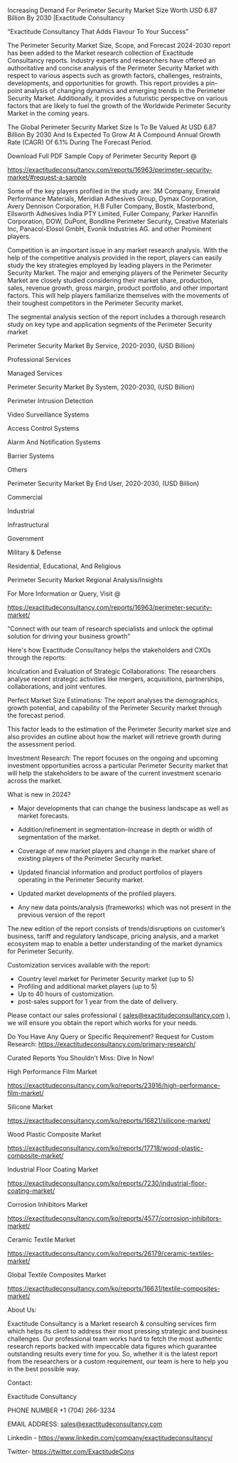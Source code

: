 Increasing Demand For Perimeter Security Market Size Worth USD 6.87 Billion By 2030 |Exactitude Consultancy

“Exactitude Consultancy That Adds Flavour To Your Success”

The Perimeter Security Market Size, Scope, and Forecast 2024-2030 report has been added to the Market research collection of Exactitude Consultancy reports. Industry experts and researchers have offered an authoritative and concise analysis of the Perimeter Security Market with respect to various aspects such as growth factors, challenges, restraints, developments, and opportunities for growth. This report provides a pin-point analysis of changing dynamics and emerging trends in the Perimeter Security Market. Additionally, it provides a futuristic perspective on various factors that are likely to fuel the growth of the Worldwide Perimeter Security Market in the coming years.

The Global Perimeter Security Market Size Is To Be Valued At USD 6.87 Billion By 2030 And Is Expected To Grow At A Compound Annual Growth Rate (CAGR) Of 6.1% During The Forecast Period.

Download Full PDF Sample Copy of Perimeter Security Report @

https://exactitudeconsultancy.com/reports/16963/perimeter-security-market/#request-a-sample

Some of the key players profiled in the study are: 3M Company, Emerald Performance Materials, Meridian Adhesives Group, Dymax Corporation, Avery Dennison Corporation, H.B Fuller Company, Bostik, Masterbond, Ellsworth Adhesives India PTY Limited, Fuller Company, Parker Hannifin Corporation, DOW, DuPont, Bondline Perimeter Security, Creative Materials Inc, Panacol-Elosol GmbH, Evonik Industries AG. and other Prominent players.

Competition is an important issue in any market research analysis. With the help of the competitive analysis provided in the report, players can easily study the key strategies employed by leading players in the Perimeter Security Market. The major and emerging players of the Perimeter Security Market are closely studied considering their market share, production, sales, revenue growth, gross margin, product portfolio, and other important factors. This will help players familiarize themselves with the movements of their toughest competitors in the Perimeter Security market.

The segmental analysis section of the report includes a thorough research study on key type and application segments of the Perimeter Security market

Perimeter Security Market By Service, 2020-2030, (USD Billion)

Professional Services

Managed Services

Perimeter Security Market By System, 2020-2030, (USD Billion)

Perimeter Intrusion Detection

Video Surveillance Systems

Access Control Systems

Alarm And Notification Systems

Barrier Systems

Others

Perimeter Security Market By End User, 2020-2030, (USD Billion)

Commercial

Industrial

Infrastructural

Government

Military & Defense

Residential, Educational, And Religious



Perimeter Security Market Regional Analysis/Insights

For More Information or Query, Visit @

https://exactitudeconsultancy.com/reports/16963/perimeter-security-market/

“Connect with our team of research specialists and unlock the optimal solution for driving your business growth”

Here's how Exactitude Consultancy helps the stakeholders and CXOs through the reports:

Inculcation and Evaluation of Strategic Collaborations: The researchers analyse recent strategic activities like mergers, acquisitions, partnerships, collaborations, and joint ventures.

Perfect Market Size Estimations: The report analyses the demographics, growth potential, and capability of the Perimeter Security market through the forecast period.

This factor leads to the estimation of the Perimeter Security market size and also provides an outline about how the market will retrieve growth during the assessment period.

Investment Research: The report focuses on the ongoing and upcoming investment opportunities across a particular Perimeter Security market that will help the stakeholders to be aware of the current investment scenario across the market.

What is new in 2024?

- Major developments that can change the business landscape as well as market forecasts.

- Addition/refinement in segmentation–Increase in depth or width of segmentation of the market.

- Coverage of new market players and change in the market share of existing players of the Perimeter Security market.

- Updated financial information and product portfolios of players operating in the Perimeter Security  market.

- Updated market developments of the profiled players.

- Any new data points/analysis (frameworks) which was not present in the previous version of the report

The new edition of the report consists of trends/disruptions on customer’s business, tariff and regulatory landscape, pricing analysis, and a market ecosystem map to enable a better understanding of the market dynamics for Perimeter Security.

Customization services available with the report:

- Country level market for Perimeter Security market (up to 5)
- Profiling and additional market players (up to 5)
- Up to 40 hours of customization.
- post-sales support for 1 year from the date of delivery.

Please contact our sales professional ( sales@exactitudeconsultancy.com ),  we will ensure you obtain the report which works for your needs.

Do You Have Any Query or Specific Requirement? Request for Custom Research: https://exactitudeconsultancy.com/primary-research/

Curated Reports You Shouldn't Miss: Dive In Now!

High Performance Film Market

https://exactitudeconsultancy.com/ko/reports/23916/high-performance-film-market/

Silicone Market

https://exactitudeconsultancy.com/ko/reports/16821/silicone-market/

Wood Plastic Composite Market

https://exactitudeconsultancy.com/ko/reports/17718/wood-plastic-composite-market/

Industrial Floor Coating Market

https://exactitudeconsultancy.com/ko/reports/7230/industrial-floor-coating-market/

Corrosion Inhibitors Market

https://exactitudeconsultancy.com/ko/reports/4577/corrosion-inhibitors-market/

Ceramic Textile Market

https://exactitudeconsultancy.com/ko/reports/26179/ceramic-textiles-market/

Global Textile Composites Market

https://exactitudeconsultancy.com/ko/reports/16631/textile-composites-market/

About Us:

Exactitude Consultancy is a Market research & consulting services firm which helps its client to address their most pressing strategic and business challenges. Our professional team works hard to fetch the most authentic research reports backed with impeccable data figures which guarantee outstanding results every time for you. So, whether it is the latest report from the researchers or a custom requirement, our team is here to help you in the best possible way.

Contact:

Exactitude Consultancy

PHONE NUMBER +1 (704) 266-3234

EMAIL ADDRESS: sales@exactitudeconsultancy.com

Linkedin - https://www.linkedin.com/company/exactitudeconsultancy/

Twitter- https://twitter.com/ExactitudeCons
